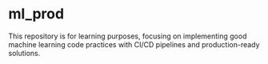 # ml_prod
This repository is for learning purposes, focusing on implementing good machine learning code practices with CI/CD pipelines and production-ready solutions.
